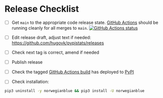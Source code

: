 # Release Checklist

- [ ] Get `main` to the appropriate code release state.
      [GitHub Actions](https://github.com/hugovk/pypistats/actions) should be running
      cleanly for all merges to `main`.
      [![GitHub Actions status](https://github.com/hugovk/pypistats/workflows/Test/badge.svg)](https://github.com/hugovk/pypistats/actions)

- [ ] Edit release draft, adjust text if needed:
      https://github.com/hugovk/pypistats/releases

- [ ] Check next tag is correct, amend if needed

- [ ] Publish release

- [ ] Check the tagged
      [GitHub Actions build](https://github.com/hugovk/norwegianblue/actions/workflows/deploy.yml)
      has deployed to [PyPI](https://pypi.org/project/norwegianblue/#history)

- [ ] Check installation:

```bash
pip3 uninstall -y norwegianblue && pip3 install -U norwegianblue
```
